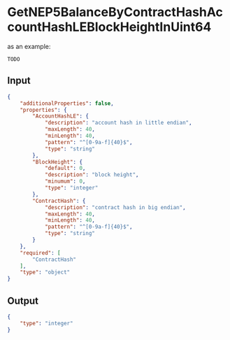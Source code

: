 # GetNEP5BalanceByContractHashAccountHashLEBlockHeightInUint64

as an example:

```
TODO
```


## Input

```json
{
    "additionalProperties": false,
    "properties": {
        "AccountHashLE": {
            "description": "account hash in little endian",
            "maxLength": 40,
            "minLength": 40,
            "pattern": "^[0-9a-f]{40}$",
            "type": "string"
        },
        "BlockHeight": {
            "default": 0,
            "description": "block height",
            "minumum": 0,
            "type": "integer"
        },
        "ContractHash": {
            "description": "contract hash in big endian",
            "maxLength": 40,
            "minLength": 40,
            "pattern": "^[0-9a-f]{40}$",
            "type": "string"
        }
    },
    "required": [
        "ContractHash"
    ],
    "type": "object"
}
```

## Output

```json
{
    "type": "integer"
}
```

